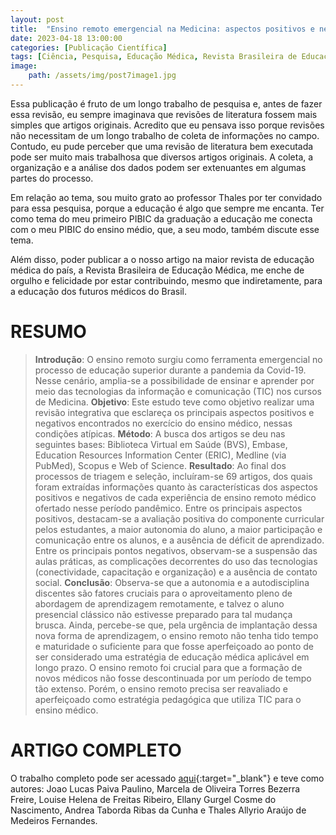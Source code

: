 ```yaml
---
layout: post
title:  "Ensino remoto emergencial na Medicina: aspectos positivos e negativos no ensino e na aprendizagem em tempos de pandemia"
date: 2023-04-18 13:00:00
categories: [Publicação Científica]
tags: [Ciência, Pesquisa, Educação Médica, Revista Brasileira de Educação Médica]
image: 
    path: /assets/img/post7image1.jpg
---
```


Essa publicação é fruto de um longo trabalho de pesquisa e, antes de fazer essa revisão, eu sempre imaginava que revisões de literatura fossem mais simples que artigos originais. Acredito que eu pensava isso porque revisões não necessitam de um longo trabalho de coleta de informações no campo. Contudo, eu pude perceber que uma revisão de literatura bem executada pode ser muito mais trabalhosa que diversos artigos originais. A coleta, a organização e a análise dos dados podem ser extenuantes em algumas partes do processo.

Em relação ao tema, sou muito grato ao professor Thales por ter convidado para essa pesquisa, porque a educação é algo que sempre me encanta. Ter como tema do meu primeiro PIBIC da graduação a educação me conecta com o meu PIBIC do ensino médio, que, a seu modo, também discute esse tema.

Além disso, poder publicar a o nosso artigo na maior revista de educação médica do país, a Revista Brasileira de Educação Médica, me enche de orgulho e felicidade por estar contribuindo, mesmo que indiretamente, para a educação dos futuros médicos do Brasil.

# RESUMO

> **Introdução**: O ensino remoto surgiu como ferramenta emergencial no processo de educação superior durante a pandemia da Covid-19. Nesse cenário, amplia-se a possibilidade de ensinar e aprender por meio das tecnologias da informação e comunicação (TIC) nos cursos de Medicina. **Objetivo**: Este estudo teve como objetivo realizar uma revisão integrativa que esclareça os principais aspectos positivos e negativos encontrados no exercício do ensino médico, nessas condições atípicas. **Método**: A busca dos artigos se deu nas seguintes bases: Biblioteca Virtual em Saúde (BVS), Embase, Education Resources Information Center (ERIC), Medline (via PubMed), Scopus e Web of Science. **Resultado**: Ao final dos processos de triagem e seleção, incluíram-se 69 artigos, dos quais foram extraídas informações quanto às características dos aspectos positivos e negativos de cada experiência de ensino remoto médico ofertado nesse período pandêmico. Entre os principais aspectos positivos, destacam-se a avaliação positiva do componente curricular pelos estudantes, a maior autonomia do aluno, a maior participação e comunicação entre os alunos, e a ausência de déficit de aprendizado. Entre os principais pontos negativos, observam-se a suspensão das aulas práticas, as complicações decorrentes do uso das tecnologias (conectividade, capacitação e organização) e a ausência de contato social. **Conclusão**: Observa-se que a autonomia e a autodisciplina discentes são fatores cruciais para o aproveitamento pleno de abordagem de aprendizagem remotamente, e talvez o aluno presencial clássico não estivesse preparado para tal mudança brusca. Ainda, percebe-se que, pela urgência de implantação dessa nova forma de aprendizagem, o ensino remoto não tenha tido tempo e maturidade o suficiente para que fosse aperfeiçoado ao ponto de ser considerado uma estratégia de educação médica aplicável em longo prazo. O ensino remoto foi crucial para que a formação de novos médicos não fosse descontinuada por um período de tempo tão extenso. Porém, o ensino remoto precisa ser reavaliado e aperfeiçoado como estratégia pedagógica que utiliza TIC para o ensino médico.

# ARTIGO COMPLETO

O trabalho completo pode ser acessado [aqui](https://doi.org/10.1590/1981-5271v47.1-20220233){:target="_blank"} e teve como autores: Joao Lucas Paiva Paulino, Marcela de Oliveira Torres Bezerra Freire, Louise Helena de Freitas Ribeiro, Ellany Gurgel Cosme do Nascimento, Andrea Taborda Ribas da Cunha e Thales Allyrio Araújo de Medeiros Fernandes.